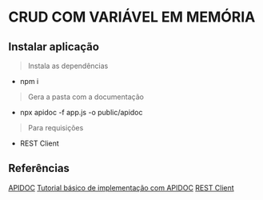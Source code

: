 
# CRUD COM VARIÁVEL EM MEMÓRIA

## Instalar aplicação
> Instala as dependências
- npm i
> Gera a pasta com a documentação
- npx apidoc -f app.js -o public/apidoc
> Para requisições
- REST Client


## Referências
[APIDOC](https://apidocjs.com/)
[Tutorial básico de implementação com APIDOC](https://imasters.com.br/apis-microsservicos/documentando-apis-com-apidoc-js)
[REST Client](https://marketplace.visualstudio.com/items?itemName=humao.rest-client)